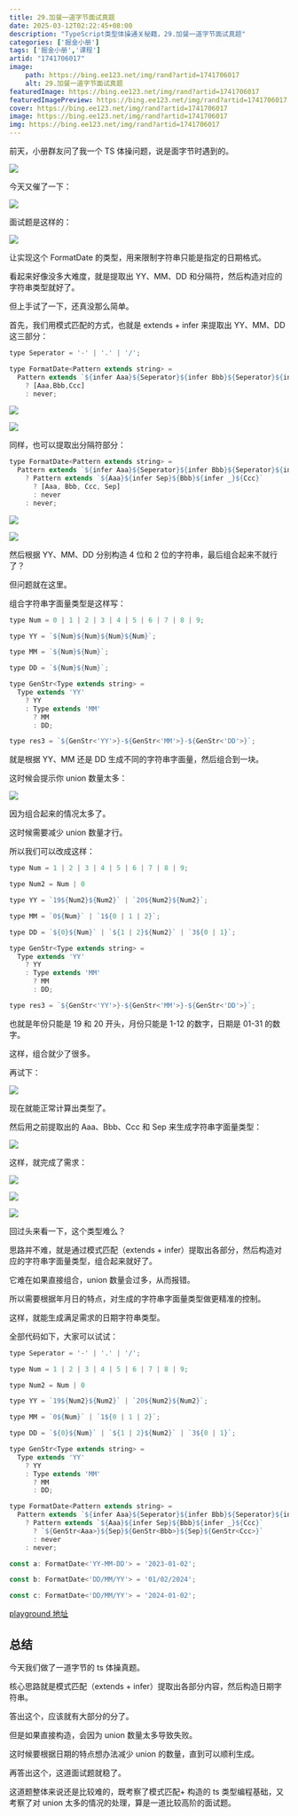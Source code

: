 ```yaml
---
title: 29.加餐一道字节面试真题
date: 2025-03-12T02:22:45+08:00
description: "TypeScript类型体操通关秘籍，29.加餐一道字节面试真题"
categories: ['掘金小册']
tags: ['掘金小册','课程']
artid: "1741706017"
image:
    path: https://bing.ee123.net/img/rand?artid=1741706017
    alt: 29.加餐一道字节面试真题
featuredImage: https://bing.ee123.net/img/rand?artid=1741706017
featuredImagePreview: https://bing.ee123.net/img/rand?artid=1741706017
cover: https://bing.ee123.net/img/rand?artid=1741706017
image: https://bing.ee123.net/img/rand?artid=1741706017
img: https://bing.ee123.net/img/rand?artid=1741706017
---
```


前天，小册群友问了我一个 TS 体操问题，说是面字节时遇到的。

![](https://p9-juejin.byteimg.com/tos-cn-i-k3u1fbpfcp/ac06972003d74c30a831827d379a042c~tplv-k3u1fbpfcp-jj-mark:0:0:0:0:q75.image#?w=792&h=376&s=142698&e=png&b=f9f9f9)

今天又催了一下：

![](https://p6-juejin.byteimg.com/tos-cn-i-k3u1fbpfcp/838cef3458bb4853a26713c7cd8fe890~tplv-k3u1fbpfcp-jj-mark:0:0:0:0:q75.image#?w=1066&h=494&s=125473&e=png&b=f3f2f2)

面试题是这样的：

![](https://p3-juejin.byteimg.com/tos-cn-i-k3u1fbpfcp/71d42300aca9402cb7af99261b552e44~tplv-k3u1fbpfcp-jj-mark:0:0:0:0:q75.image#?w=1362&h=392&s=80451&e=jpg&b=fefcfc)

让实现这个 FormatDate 的类型，用来限制字符串只能是指定的日期格式。

看起来好像没多大难度，就是提取出 YY、MM、DD 和分隔符，然后构造对应的字符串类型就好了。

但上手试了一下，还真没那么简单。

首先，我们用模式匹配的方式，也就是 extends + infer 来提取出 YY、MM、DD 这三部分：

```javascript
type Seperator = '-' | '.' | '/';

type FormatDate<Pattern extends string> = 
  Pattern extends `${infer Aaa}${Seperator}${infer Bbb}${Seperator}${infer Ccc}`
    ? [Aaa,Bbb,Ccc]
    : never;
```

![](https://p3-juejin.byteimg.com/tos-cn-i-k3u1fbpfcp/fd3845eadcfb479e8d367847600019f6~tplv-k3u1fbpfcp-jj-mark:0:0:0:0:q75.image#?w=526&h=110&s=17286&e=png&b=fbfbfa)

![](https://p1-juejin.byteimg.com/tos-cn-i-k3u1fbpfcp/270cc21e76864a3ab642f9db0a5dc64a~tplv-k3u1fbpfcp-jj-mark:0:0:0:0:q75.image#?w=522&h=106&s=18515&e=png&b=f9f9f8)

同样，也可以提取出分隔符部分：

```javascript
type FormatDate<Pattern extends string> = 
  Pattern extends `${infer Aaa}${Seperator}${infer Bbb}${Seperator}${infer Ccc}`
    ? Pattern extends `${Aaa}${infer Sep}${Bbb}${infer _}${Ccc}`
      ? [Aaa, Bbb, Ccc, Sep]
      : never
    : never;
```

![](https://p6-juejin.byteimg.com/tos-cn-i-k3u1fbpfcp/20e6bad93ad746b1a6034909e4417471~tplv-k3u1fbpfcp-jj-mark:0:0:0:0:q75.image#?w=574&h=112&s=17671&e=png&b=fafaf9)

![](https://p6-juejin.byteimg.com/tos-cn-i-k3u1fbpfcp/ef4b9f2d059b448d832df7a1e78d4818~tplv-k3u1fbpfcp-jj-mark:0:0:0:0:q75.image#?w=586&h=110&s=19264&e=png&b=f9f9f8)

然后根据 YY、MM、DD 分别构造 4 位和 2 位的字符串，最后组合起来不就行了？

但问题就在这里。

组合字符串字面量类型是这样写：

```javascript
type Num = 0 | 1 | 2 | 3 | 4 | 5 | 6 | 7 | 8 | 9;

type YY = `${Num}${Num}${Num}${Num}`;

type MM = `${Num}${Num}`;

type DD = `${Num}${Num}`;

type GenStr<Type extends string> = 
  Type extends 'YY'
    ? YY
    : Type extends 'MM'
      ? MM
      : DD;

type res3 = `${GenStr<'YY'>}-${GenStr<'MM'>}-${GenStr<'DD'>}`;
```

就是根据 YY、MM 还是 DD 生成不同的字符串字面量，然后组合到一块。

这时候会提示你 union 数量太多：

![](https://p9-juejin.byteimg.com/tos-cn-i-k3u1fbpfcp/e80e325feab94b1ab0ca22c42c2e53db~tplv-k3u1fbpfcp-jj-mark:0:0:0:0:q75.image#?w=1024&h=146&s=40207&e=png&b=f4f3f3)

因为组合起来的情况太多了。

这时候需要减少 union 数量才行。

所以我们可以改成这样：

```javascript
type Num = 1 | 2 | 3 | 4 | 5 | 6 | 7 | 8 | 9;

type Num2 = Num | 0

type YY = `19${Num2}${Num2}` | `20${Num2}${Num2}`;

type MM = `0${Num}` | `1${0 | 1 | 2}`;

type DD = `${0}${Num}` | `${1 | 2}${Num2}` | `3${0 | 1}`;

type GenStr<Type extends string> = 
  Type extends 'YY'
    ? YY
    : Type extends 'MM'
      ? MM
      : DD;

type res3 = `${GenStr<'YY'>}-${GenStr<'MM'>}-${GenStr<'DD'>}`;
```
也就是年份只能是 19 和 20 开头，月份只能是 1-12 的数字，日期是 01-31 的数字。

这样，组合就少了很多。

再试下：

![](https://p1-juejin.byteimg.com/tos-cn-i-k3u1fbpfcp/fcfd10b12c814b6ea4cec7725602e87e~tplv-k3u1fbpfcp-jj-mark:0:0:0:0:q75.image#?w=924&h=144&s=39715&e=png&b=f9f9f8)

现在就能正常计算出类型了。

然后用之前提取出的 Aaa、Bbb、Ccc 和 Sep 来生成字符串字面量类型：

![](https://p6-juejin.byteimg.com/tos-cn-i-k3u1fbpfcp/ffea0be3132445af978f7224a87ab420~tplv-k3u1fbpfcp-jj-mark:0:0:0:0:q75.image#?w=1044&h=218&s=62961&e=png&b=fffffe)

这样，就完成了需求：

![](https://p3-juejin.byteimg.com/tos-cn-i-k3u1fbpfcp/57c4971029884ee99c3ab7513093f6dd~tplv-k3u1fbpfcp-jj-mark:0:0:0:0:q75.image#?w=688&h=152&s=28287&e=png&b=f9f9f8)

![](https://p1-juejin.byteimg.com/tos-cn-i-k3u1fbpfcp/a31f07990527418d8f772372a09b0701~tplv-k3u1fbpfcp-jj-mark:0:0:0:0:q75.image#?w=726&h=146&s=29465&e=png&b=f9f9f8)

![](https://p3-juejin.byteimg.com/tos-cn-i-k3u1fbpfcp/372ac30da6f44f019ed6747f43a90321~tplv-k3u1fbpfcp-jj-mark:0:0:0:0:q75.image#?w=736&h=286&s=54857&e=png&b=f5f5f5)

回过头来看一下，这个类型难么？

思路并不难，就是通过模式匹配（extends + infer）提取出各部分，然后构造对应的字符串字面量类型，组合起来就好了。

它难在如果直接组合，union 数量会过多，从而报错。

所以需要根据年月日的特点，对生成的字符串字面量类型做更精准的控制。

这样，就能生成满足需求的日期字符串类型。

全部代码如下，大家可以试试：

```javascript
type Seperator = '-' | '.' | '/';

type Num = 1 | 2 | 3 | 4 | 5 | 6 | 7 | 8 | 9;

type Num2 = Num | 0

type YY = `19${Num2}${Num2}` | `20${Num2}${Num2}`;

type MM = `0${Num}` | `1${0 | 1 | 2}`;

type DD = `${0}${Num}` | `${1 | 2}${Num2}` | `3${0 | 1}`;

type GenStr<Type extends string> = 
  Type extends 'YY'
    ? YY
    : Type extends 'MM'
      ? MM
      : DD;

type FormatDate<Pattern extends string> = 
  Pattern extends `${infer Aaa}${Seperator}${infer Bbb}${Seperator}${infer Ccc}`
    ? Pattern extends `${Aaa}${infer Sep}${Bbb}${infer _}${Ccc}`
      ? `${GenStr<Aaa>}${Sep}${GenStr<Bbb>}${Sep}${GenStr<Ccc>}`
      : never
    : never;

const a: FormatDate<'YY-MM-DD'> = '2023-01-02';

const b: FormatDate<'DD/MM/YY'> = '01/02/2024';

const c: FormatDate<'DD/MM/YY'> = '2024-01-02';
```

[playground 地址](https://www.typescriptlang.org/play?ssl=44&ssc=1&pln=13&pc=1#code/FAegVGwARlgZGYO7dBY-4PO1ANzoADlBUcgFwJ4AOApoN4+g0eqAw-4BSugcXKBlfoPrmgnk6BR1oG+mgL6mA8FoPD6gIW6B1bUBk3oCY5aLEDR8oAVtJOKjyAYgHsATgFsAhjgAiWogB4ARNu0BaALLnTATWuGAfHPmBBRUAd0YNGAuOVkx5UAMZKAHYAzjhQACZ6AFxQyupaujgGxmaWNnb2UAC8UIYAjABMpkWmhQAMhQAshlAAPnmllWWVNQDcTlCAsHJuHiLenYGh4VHJsfGaOnpGJhZWtg45jaWlFdW1DQXF+autG43bh3v1UAB053KcvID0poCAxoBYmoCznoBgSoApaUJIhqb7hqc-IIZxCBgMB8MQoABlIjEFRaVRLADkpgRJwRpxRDQRIARHVBhCIUAAcgBXNRLfInQonADMJyqJwArCcAGwnADsJwAHCcAJy4sEEklqKm5IUncoggVQWxLAAG+R5ABIAN5CwoAXxVavVspOsoqWtJGsNwp1-PxUEscvKJp1evyKvKJwpDQ1svN4JMcsdmtVpLtDVlKpdUGNftNusD1MdzrNkotAHEiEEITgVPoACoWogAD2SQQiISgYRUAEsggBzLK5aBQLPg3P5wtQBG2BG1+QAfml1g7UFi9YJjeTzYRlnbfj83csffksRMHoJE0S0wAClpkioglBhwWiyXy1WlrX1zhN9vd82g8rywAzIgqKAAQQ0Gl9UJhcJUvrvD6gACEACNAPfaEHy-H8gnvR8AGF-H8HU+27U9zx3PMRyLa8XzfFVf0fD9fSAkDcKgv8AH1fTghDZVnKBu2vJMUzTfRsPsUCCF9RjU3TIi2JVAiVS45iqLYmjJznKAgiIAA3B8+1iKTZJUXEhjCKANHGVRJiSAxW2sOZTBMBFqxbNZqVMcp8gswocRBVTwkAzSEimZJ9AREwQEsEA2xMhFLJASoQDWKpbOAeyAic7Tpnc7RPPMbzrGMxFgosqzKlCoA)

## 总结

今天我们做了一道字节的 ts 体操真题。

核心思路就是模式匹配（extends + infer）提取出各部分内容，然后构造日期字符串。

答出这个，应该就有大部分的分了。

但是如果直接构造，会因为 union 数量太多导致失败。

这时候要根据日期的特点想办法减少 union 的数量，直到可以顺利生成。

再答出这个，这道面试题就稳了。

这道题整体来说还是比较难的，既考察了模式匹配+ 构造的 ts 类型编程基础，又考察了对 union 太多的情况的处理，算是一道比较高阶的面试题。
